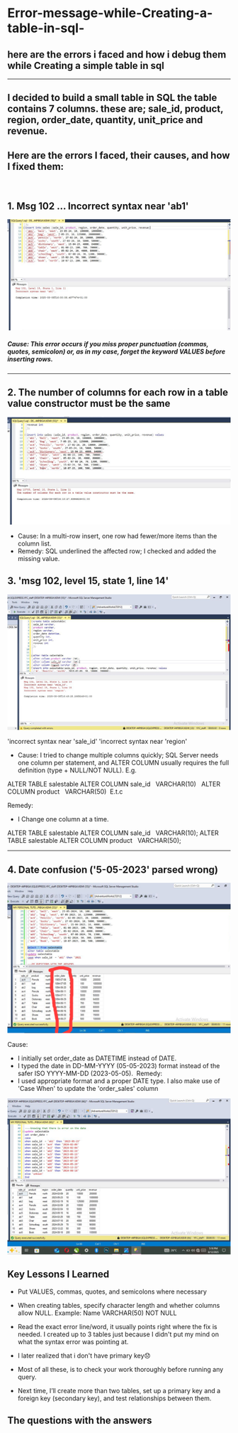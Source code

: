 # Error-message-while-Creating-a-table-in-sql-
## here are the errors i faced and how i debug them while Creating a simple table in sql 
---
‎I decided to build a small table in SQL the table contains 7 columns. these are; sale_id, product, region, order_date, quantity, unit_price and revenue.
---
## ‎Here are the errors I faced, their causes, and how I fixed them:
‎
## 1. Msg 102 … Incorrect syntax near 'ab1'

![Alt text](https://github.com/Adekemi72/Error-message-while-Creating-a-table-in-sql-/blob/main/erro%201.JPG)

##### ‎Cause: This error occurs if you miss proper punctuation (commas, quotes, semicolon) or, as in my case, forget the keyword VALUES before inserting rows.
---

## 2. The number of columns for each row in a table value constructor must be the same
‎![Alt text ](https://github.com/Adekemi72/Error-message-while-Creating-a-table-in-sql-/blob/main/error%202.JPG)

- ‎Cause: In a multi-row insert, one row had fewer/more items than the column list.
- Remedy: SQL underlined the affected row; I checked and added the missing value.

## 3. 'msg 102, level 15, state 1, line 14'
![Alt text](https://github.com/Adekemi72/Error-message-while-Creating-a-table-in-sql-/blob/main/error%203.JPG)

‎'incorrect syntax near 'sale_id'
‎'incorrect syntax near 'region'
‎
- ‎Cause: I tried to change multiple columns quickly; SQL Server needs one column per statement, and ALTER COLUMN usually requires the full definition (type + NULL/NOT NULL). E.g.

‎ALTER TABLE salestable
‎ALTER COLUMN sale_id   VARCHAR(10) 
‎ ALTER COLUMN product   VARCHAR(50)  
‎E.t.c

Remedy:
- I Change one column at a time.
  
‎ALTER TABLE salestable ALTER COLUMN sale_id   VARCHAR(10);
ALTER TABLE salestable ALTER COLUMN product   VARCHAR(50);

---
## 4. Date confusion ('5-05-2023' parsed wrong)
‎![Alt text](https://github.com/Adekemi72/Error-message-while-Creating-a-table-in-sql-/blob/main/1755079561258.jpg)

‎Cause:
- I initially set order_date as DATETIME instead of DATE.
- I typed the date in DD-MM-YYYY (05-05-2023) format instead of the safer ISO YYYY-MM-DD (2023-05-05).
‎
‎Remedy:
- I used appropriate format and a proper DATE type. I also make use of 'Case When' to update the 'order_sales' column

![Alt text](https://github.com/Adekemi72/Error-message-while-Creating-a-table-in-sql-/blob/main/case%20when.JPG)

## Key Lessons I Learned
- Put VALUES, commas, quotes, and semicolons where necessary
- When creating tables, specify character length and whether columns allow NULL. Example: Name VARCHAR(50) NOT NULL
- Read the exact error line/word, it usually points right where the fix is needed. I created up to 3 tables just because I didn't put my mind on what the syntax error was pointing at.
- I later realized that i don't have primary key😞
- Most of all these, is to check your work thoroughly before running any query.
  
- ‎Next time, I’ll create more than two tables, set up a primary key and a foreign key (secondary key), and test relationships between them.
‎
## The questions with the answers 


